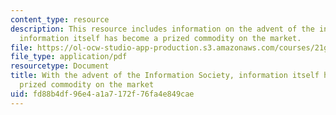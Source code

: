 ```yaml
---
content_type: resource
description: This resource includes information on the advent of the information society,
  information itself has become a prized commodity on the market.
file: https://ol-ocw-studio-app-production.s3.amazonaws.com/courses/21g-034-media-education-and-the-marketplace-fall-2005/fd88b4df96e4a1a7172f76fa4e849cae_MIT21G_034F05_wsisjonthnha.pdf
file_type: application/pdf
resourcetype: Document
title: With the advent of the Information Society, information itself has become a
  prized commodity on the market
uid: fd88b4df-96e4-a1a7-172f-76fa4e849cae
---
```

